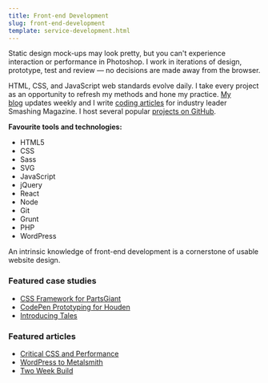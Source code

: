 ```yaml
---
title: Front-end Development
slug: front-end-development
template: service-development.html
---
```


Static design mock-ups may look pretty, but you can't experience interaction or performance in Photoshop. I work in iterations of design, prototype, test and review — no decisions are made away from the browser.

HTML, CSS, and JavaScript web standards evolve daily. I take every project as an opportunity to refresh my methods and hone my practice. [My blog](/blog/) updates weekly and I write [coding articles](http://coding.smashingmagazine.com/author/david-bushell/) for industry leader Smashing Magazine. I host several popular [projects on GitHub](https://github.com/dbushell).

**Favourite tools and technologies:**

<ul class="boxed spec">
  <li>HTML5</li>
  <li>CSS</li>
  <li>Sass</li>
  <li>SVG</li>
  <li>JavaScript</li>
  <li>jQuery</li>
  <li>React</li>
  <li>Node</li>
  <li>Git</li>
  <li>Grunt</li>
  <li>PHP</li>
  <li>WordPress</li>
</ul>

An intrinsic knowledge of front-end development is a cornerstone of usable website design.

### Featured case studies

* [CSS Framework for PartsGiant](/2016/01/04/css-framework-for-partsgiant/)
* [CodePen Prototyping for Houden](/2015/03/18/responsive-design-for-houden/)
* [Introducing Tales](/2014/02/17/introducing-tales/)

### Featured articles

* [Critical CSS and Performance](/2015/02/19/critical-css-and-performance/)
* [WordPress to Metalsmith](/2015/05/11/wordpress-to-metalsmith/)
* [Two Week Build](/2014/04/24/two-week-build/)
